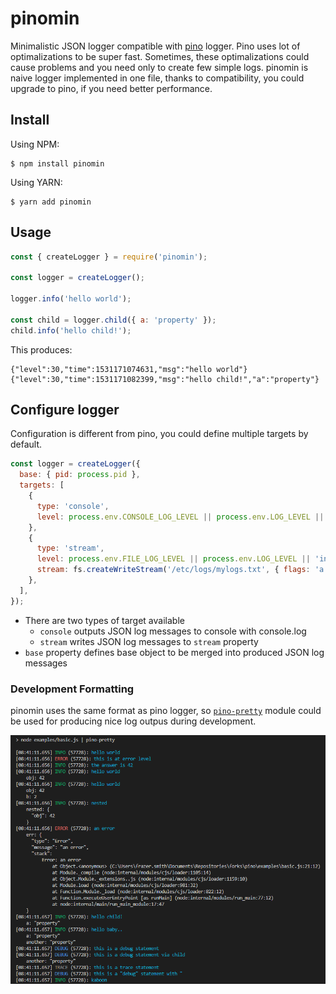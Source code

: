# pinomin

Minimalistic JSON logger compatible with [pino](https://www.npmjs.com/package/pino) logger. Pino uses lot of optimalizations to be super fast. Sometimes, these optimalizations could cause problems and you need only to create few simple logs. pinomin is naive logger implemented in one file, thanks to compatibility, you could upgrade to pino, if you need better performance.

## Install

Using NPM:

```
$ npm install pinomin
```

Using YARN:

```
$ yarn add pinomin
```

## Usage

```js
const { createLogger } = require('pinomin');

const logger = createLogger();

logger.info('hello world');

const child = logger.child({ a: 'property' });
child.info('hello child!');
```

This produces:

```
{"level":30,"time":1531171074631,"msg":"hello world"}
{"level":30,"time":1531171082399,"msg":"hello child!","a":"property"}
```

## Configure logger
Configuration is different from pino, you could define multiple targets by default.

```js
const logger = createLogger({
  base: { pid: process.pid },
  targets: [
    {
      type: 'console',
      level: process.env.CONSOLE_LOG_LEVEL || process.env.LOG_LEVEL || 'info',
    },
    {
      type: 'stream',
      level: process.env.FILE_LOG_LEVEL || process.env.LOG_LEVEL || 'info',
      stream: fs.createWriteStream('/etc/logs/mylogs.txt', { flags: 'a' }),
    },
  ],
});
```

- There are two types of target available
  - `console` outputs JSON log messages to console with console.log
  - `stream` writes JSON log messages to `stream` property
- `base` property defines base object to be merged into produced JSON log messages


### Development Formatting

pinomin uses the same format as pino logger, so [`pino-pretty`](https://github.com/pinojs/pino-pretty) module could be used for producing nice log outpus during development.

![pretty demo](https://raw.githubusercontent.com/pinojs/pino/master/pretty-demo.png)
